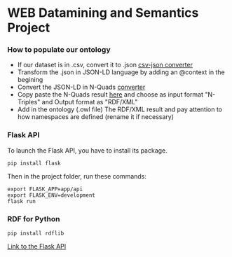 # WEB Datamining and Semantics Project

### How to populate our ontology

- If our dataset is in .csv, convert it to .json [csv-json converter](https://www.convertcsv.com/csv-to-json.htm)
- Transform the .json in JSON-LD language by adding an @context in the begining
- Convert the JSON-LD in N-Quads [converter](https://json-ld.org/playground)
- Copy paste the N-Quads result [here](https://www.easyrdf.org/converter) and choose as input format "N-Triples" and Output format as "RDF/XML"
- Add in the ontology (.owl file) The RDF/XML result and pay attention to how namespaces are defined (rename it if necessary)


### Flask API

To launch the Flask API, you have to install its package.
```
pip install flask
```

Then in the project folder, run these commands:
```
export FLASK_APP=app/api
export FLASK_ENV=development
flask run
```

### RDF for Python

```
pip install rdflib
```

[Link to the Flask API](http://127.0.0.1:5000/)